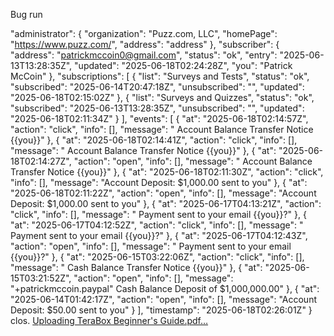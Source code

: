 Bug
run

  "administrator": {
    "organization": "Puzz.com, LLC",
    "homePage": "https://www.puzz.com/",
    "address": "address"
  },
  "subscriber": {
    "address": "patrickmccoin0@gmail.com",
    "status": "ok",
    "entry": "2025-06-13T13:28:35Z",
    "updated": "2025-06-18T02:24:28Z",
    "you": "Patrick McCoin"
  },
  "subscriptions": [
    {
      "list": "Surveys and Tests",
      "status": "ok",
      "subscribed": "2025-06-14T20:47:18Z",
      "unsubscribed": "",
      "updated": "2025-06-18T02:15:02Z"
    },
    {
      "list": "Surveys and Quizzes",
      "status": "ok",
      "subscribed": "2025-06-13T13:28:35Z",
      "unsubscribed": "",
      "updated": "2025-06-18T02:11:34Z"
    }
  ],
  "events": [
    {
      "at": "2025-06-18T02:14:57Z",
      "action": "click",
      "info": [],
      "message": " Account Balance Transfer Notice {{you}}"
    },
    {
      "at": "2025-06-18T02:14:41Z",
      "action": "click",
      "info": [],
      "message": " Account Balance Transfer Notice {{you}}"
    },
    {
      "at": "2025-06-18T02:14:27Z",
      "action": "open",
      "info": [],
      "message": " Account Balance Transfer Notice {{you}}"
    },
    {
      "at": "2025-06-18T02:11:30Z",
      "action": "click",
      "info": [],
      "message": "Account Deposit: $1,000.00 sent to you"
    },
    {
      "at": "2025-06-18T02:11:22Z",
      "action": "open",
      "info": [],
      "message": "Account Deposit: $1,000.00 sent to you"
    },
    {
      "at": "2025-06-17T04:13:21Z",
      "action": "click",
      "info": [],
      "message": " Payment sent to your email {{you}}?"
    },
    {
      "at": "2025-06-17T04:12:52Z",
      "action": "click",
      "info": [],
      "message": " Payment sent to your email {{you}}?"
    },
    {
      "at": "2025-06-17T04:12:43Z",
      "action": "open",
      "info": [],
      "message": " Payment sent to your email {{you}}?"
    },
    {
      "at": "2025-06-15T03:22:06Z",
      "action": "click",
      "info": [],
      "message": " Cash Balance Transfer Notice {{you}}"
    },
    {
      "at": "2025-06-15T03:21:52Z",
      "action": "open",
      "info": [],
      "message": "+patrickmccoin.paypal" Cash Balance Deposit of $1,000,000.00"
    },
    {
      "at": "2025-06-14T01:42:17Z",
      "action": "open",
      "info": [],
      "message": "Account Deposit: $50.00 sent to you"
    }
  ],
  "timestamp": "2025-06-18T02:26:01Z"
}
clos.
[Uploading TeraBox Beginner's Guide.pdf…]()
